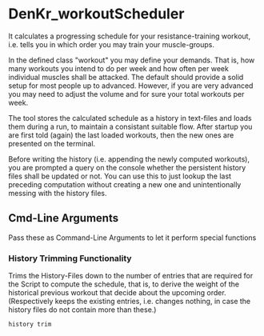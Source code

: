 # DenKr_workoutScheduler


It calculates a progressing schedule for your resistance-training workout, i.e. tells you in which order you may train your muscle-groups.

In the defined class "workout" you may define your demands. That is, how many workouts you intend to do per week and how often per week individual muscles shall be attacked. The default should provide a solid setup for most people up to advanced. However, if you are very advanced you may need to adjust the volume and for sure your total workouts per week.

The tool stores the calculated schedule as a history in text-files and loads them during a run, to maintain a consistant suitable flow. After startup you are first told (again) the last loaded workouts, then the new ones are presented on the terminal.

Before writing the history (i.e. appending the newly computed workouts), you are prompted a query on the console whether the persistent history files shall be updated or not. You can use this to just lookup the last preceding computation without creating a new one and unintentionally messing with the history files.


## Cmd-Line Arguments

Pass these as Command-Line Arguments to let it perform special functions

### History Trimming Functionality

Trims the History-Files down to the number of entries that are required for the Script to compute the schedule, that is, to derive the weight of the historical previous workout that decide about the upcoming order.
(Respectively keeps the existing entries, i.e. changes nothing, in case the history files do not contain more than these.)

```
history trim
```